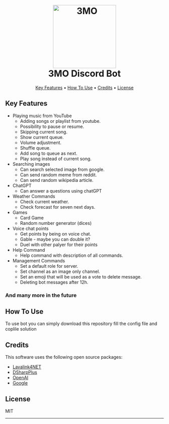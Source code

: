 
<h1 align="center">
  <br>
  <img src = "https://github.com/Jhubko/3MO/assets/26922816/b038ec59-bb64-421e-bc49-38432be8eca6" alt="3MO" width="200">
  <br>
    3MO Discord Bot
  <br>
</h1>

<p align="center">
  <a href="#key-features">Key Features</a> •
  <a href="#how-to-use">How To Use</a> •
  <a href="#credits">Credits</a> •
  <a href="#license">License</a>
</p>

## Key Features

* Playing music from YouTube 
  - Adding songs or playlist from youtube.
  - Possibility to pause or resume.
  - Skipping current song.
  - Show current queue.
  - Volume adjustment.
  - Shuffle queue.
  - Add song to queue as next.
  - Play song instead of current song.
* Searching images 
  - Can search selected image from google.
  - Can send random meme from reddit.
  - Can send random wikipedia article.
* ChatGPT
  - Can answer a questions using chatGPT
* Weather Commands
  - Check current weather.
  - Check forecast for seven next days.
* Games
  - Card Game
  - Random number generator (dices)
* Voice chat points
  - Get points by being on voice chat.
  - Gable - maybe you can double it?
  - Duel with other palyer for their points
* Help Command
  - Help command with description of all commands.
* Management Commands
  - Set a default role for server.
  - Set channel as an image only channel.
  - Set an emoji that will be used as a vote to delete message.
  - Deleting bot messages after 12h.
<h3><b>And many more in the future</b></h3>

## How To Use

To use bot you can simply download this repository fill the config file and coplile solution

## Credits

This software uses the following open source packages:

- [Lavalink4NET](https://github.com/angelobreuer/Lavalink4NET)
- [DSharpPlus](https://github.com/DSharpPlus/DSharpPlus)
- [OpenAI](https://github.com/OkGoDoIt/OpenAI-API-dotnet)
- [Google](https://github.com/googleapis/google-api-dotnet-client)

## License

MIT

---
